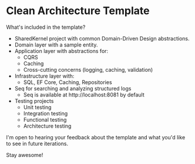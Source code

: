 # Clean Architecture Template

What's included in the template?

- SharedKernel project with common Domain-Driven Design abstractions.
- Domain layer with a sample entity.
- Application layer with abstractions for:
    - CQRS
    - Caching
    - Cross-cutting concerns (logging, caching, validation)
- Infrastructure layer with:
    - SQL, EF Core, Caching, Repositories
- Seq for searching and analyzing structured logs
    - Seq is available at http://localhost:8081 by default
- Testing projects
    - Unit testing
    - Integration testing
    - Functional testing
    - Architecture testing

I'm open to hearing your feedback about the template and what you'd like to see in future iterations.

Stay awesome!
